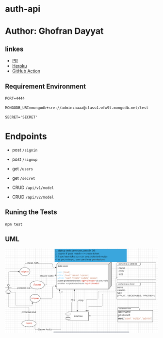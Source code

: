 # auth-api
# Author: Ghofran Dayyat


## linkes
* [PR](https://github.com/GhofranDayyat/auth-api/pull/3)
* [Heroku](https://auth-api-gh.herokuapp.com/)
* [GitHub Action](https://github.com/GhofranDayyat/auth-api/actions)

## Requirement Environment
``PORT=4444``

``MONGODB_URI=mongodb+srv://admin:aaaa@class4.wfx9t.mongodb.net/test``

``SECRET='SECRET'``

# Endpoints
* post ``/signin``

* post ``/signup``

* get ``/users``

* get ``/secret``

* CRUD ``/api/v1/model``

* CRUD ``/api/v2/model`` 

## Runing the Tests
``npm test``
## UML
![check](./img/auth-api.png)